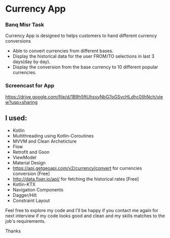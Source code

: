 # Currency App
### Banq Misr Task

Currency App is designed to helps customers to hand different currency conversions

- Able to convert currencies from different bases.
- Display the historical data for the user FROM/TO selections in last 3 days(day by day).
- Display the conversion from the base currency to 10 different popular currencies.


### Screencast for App
https://drive.google.com/file/d/1B9h5ftUhssyNbG7pGSvcHLdhc0IlhNch/view?usp=sharing


## I used:
- Kotlin
- Multithreading using Kotlin-Coroutines
- MVVM and Clean Archeticture
- Flow
- Retrofit and Gson
- ViewModel
- Material Design
- https://api.getgeoapi.com/v2/currency/convert for currencies conversion [Free]
- http://data.fixer.io/api/ for fetching the historical rates [Free]
- Kotlin-KTX
- Navigation Components
- Dagger/Hilt
- Constraint Layout

Feel free to explore my code and I'll be happy if you contact me again for next interview if my code looks good and clean and my skills matches to the job's requirements.

Thanks




